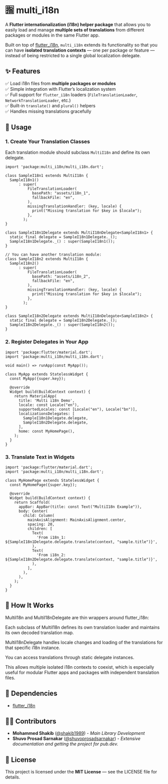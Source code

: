 <!-- This is includes instructions and setup guide for Mutli_i18n package -->


# 🈯 multi_i18n
A **Flutter internationalization (i18n) helper package** that allows you to easily load and manage **multiple sets of translations** from different packages or modules in the same Flutter app.

Built on top of [flutter_i18n](https://pub.dev/packages/flutter_i18n), `multi_i18n` extends its functionality so that you can have **isolated translation contexts** — one per package or feature — instead of being restricted to a single global localization delegate.



## ✨ Features
✅ Load i18n files from **multiple packages or modules**  
✅ Simple integration with Flutter’s localization system  
✅ Full support for `flutter_i18n` loaders (`FileTranslationLoader`, `NetworkTranslationLoader`, etc.)  
✅ Built-in `translate()` and `plural()` helpers  
✅ Handles missing translations gracefully


## 🚀 Usage

### 1. Create Your Translation Classes

Each translation module should subclass `MultiI18n` and define its own delegate.

    import 'package:multi_i18n/multi_i18n.dart';
    
    class SampleI18n1 extends MultiI18n {
      SampleI18n1()
          : super(
              FileTranslationLoader(
                basePath: "assets/i18n_1",
                fallbackFile: "en",
              ),
              missingTranslationHandler: (key, locale) {
                print("Missing translation for $key in $locale");
              },
            );
    }
    
    class SampleI18n1Delegate extends MultiI18nDelegate<SampleI18n1> {
      static final delegate = SampleI18n1Delegate._();
      SampleI18n1Delegate._() : super(SampleI18n1());
    }
    
    // You can have another translation module:
    class SampleI18n2 extends MultiI18n {
      SampleI18n2()
          : super(
              FileTranslationLoader(
                basePath: "assets/i18n_2",
                fallbackFile: "en",
              ),
              missingTranslationHandler: (key, locale) {
                print("Missing translation for $key in $locale");
              },
            );
    }
    
    class SampleI18n2Delegate extends MultiI18nDelegate<SampleI18n2> {
      static final delegate = SampleI18n2Delegate._();
      SampleI18n2Delegate._() : super(SampleI18n2());
    }


### 2. Register Delegates in Your App

    import 'package:flutter/material.dart';
    import 'package:multi_i18n/multi_i18n.dart';
    
    void main() => runApp(const MyApp());
    
    class MyApp extends StatelessWidget {
      const MyApp({super.key});
    
      @override
      Widget build(BuildContext context) {
        return MaterialApp(
          title: 'Multi i18n Demo',
          locale: const Locale("en"),
          supportedLocales: const [Locale("en"), Locale("bn")],
          localizationsDelegates: [
            SampleI18n1Delegate.delegate,
            SampleI18n2Delegate.delegate,
          ],
          home: const MyHomePage(),
        );
      }
    }

### 3. Translate Text in Widgets

    import 'package:flutter/material.dart';
    import 'package:multi_i18n/multi_i18n.dart';
    
    class MyHomePage extends StatelessWidget {
      const MyHomePage({super.key});
    
      @override
      Widget build(BuildContext context) {
        return Scaffold(
          appBar: AppBar(title: const Text("MultiI18n Example")),
          body: Center(
            child: Column(
              mainAxisAlignment: MainAxisAlignment.center,
              spacing: 20,
              children: [
                Text(
                  'From i18n_1: ${SampleI18n1Delegate.delegate.translate(context, "sample.title")}',
                ),
                Text(
                  'From i18n_2: ${SampleI18n2Delegate.delegate.translate(context, "sample.title")}',
                ),
              ],
            ),
          ),
        );
      }
    }

## 🧠 How It Works

MultiI18n and MultiI18nDelegate are thin wrappers around flutter_i18n:

Each subclass of MultiI18n defines its own translation loader and maintains its own decoded translation map.

MultiI18nDelegate handles locale changes and loading of the translations for that specific i18n instance.

You can access translations through static delegate instances.

This allows multiple isolated i18n contexts to coexist, which is especially useful for modular Flutter apps and packages with independent translation files.

## 🧰 Dependencies
-   [flutter_i18n](https://pub.dev/packages/flutter_i18n)

## 🧑‍💻 Contributors

* **Mohammed Shakib** ([@shakib1989](https://github.com/shakib1989)) - *Main Library Development*
* **Shuvo Prosad Sarnakar** ([@shuvoprosadsarnakar](https://github.com/shuvoprosadsarnakar)) - *Extensive documentation and getting the project for pub.dev.*

## 🪪 License
This project is licensed under the **MIT License** — see the LICENSE file for details.


